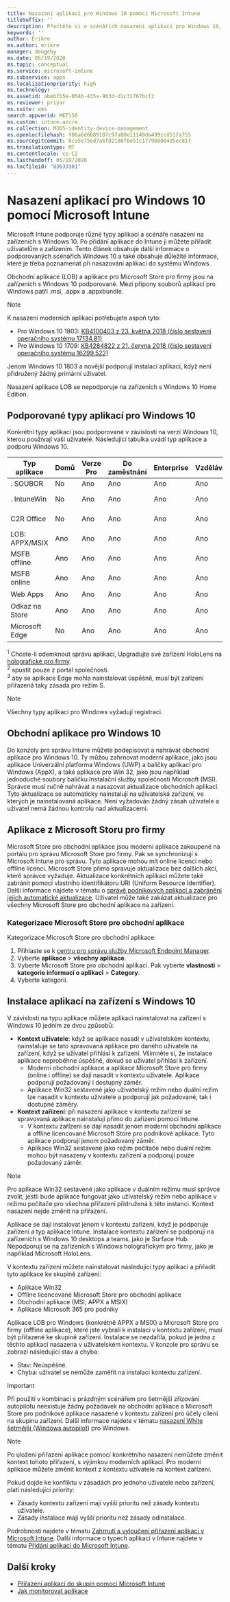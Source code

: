 ```yaml
---
title: Nasazení aplikací pro Windows 10 pomocí Microsoft Intune
titleSuffix: ''
description: Přečtěte si o scénářích nasazení aplikací pro Windows 10, které jsou dostupné v Microsoft Intune.
keywords: ''
author: Erikre
ms.author: erikre
manager: dougeby
ms.date: 05/19/2020
ms.topic: conceptual
ms.service: microsoft-intune
ms.subservice: apps
ms.localizationpriority: high
ms.technology: ''
ms.assetid: abebfb5e-054b-435a-903d-d1c31767bcf2
ms.reviewer: priyar
ms.suite: ems
search.appverid: MET150
ms.custom: intune-azure
ms.collection: M365-identity-device-management
ms.openlocfilehash: f06a6d6689107c97a80e11149da499ccd51fa755
ms.sourcegitcommit: 6ca5e75ed7a6fd2186fbe51c177960004d5ec81f
ms.translationtype: MT
ms.contentlocale: cs-CZ
ms.lasthandoff: 05/19/2020
ms.locfileid: "83633301"
---
```

# <a name="windows-10-app-deployment-by-using-microsoft-intune"></a>Nasazení aplikací pro Windows 10 pomocí Microsoft Intune 

Microsoft Intune podporuje různé typy aplikací a scénáře nasazení na zařízeních s Windows 10. Po přidání aplikace do Intune ji můžete přiřadit uživatelům a zařízením. Tento článek obsahuje další informace o podporovaných scénářích Windows 10 a také obsahuje důležité informace, které je třeba poznamenat při nasazování aplikací do systému Windows. 

Obchodní aplikace (LOB) a aplikace pro Microsoft Store pro firmy jsou na zařízeních s Windows 10 podporované. Mezi přípony souborů aplikací pro Windows patří .msi, .appx a .appxbundle.  

> [!Note]
> K nasazení moderních aplikací potřebujete aspoň tyto:
> - Pro Windows 10 1803: [KB4100403 z 23. května 2018 (číslo sestavení operačního systému 17134.81)](https://support.microsoft.com/help/4100403/windows-10-update-kb4100403)
> - Pro Windows 10 1709: [KB4284822 z 21. června 2018 (číslo sestavení operačního systému 16299.522)](https://support.microsoft.com/help/4284822)
>
> Jenom Windows 10 1803 a novější podporují instalaci aplikací, když není přidružený žádný primární uživatel.
>
> Nasazení aplikace LOB se nepodporuje na zařízeních s Windows 10 Home Edition.

## <a name="supported-windows-10-app-types"></a>Podporované typy aplikací pro Windows 10

Konkrétní typy aplikací jsou podporované v závislosti na verzi Windows 10, kterou používají vaši uživatelé. Následující tabulka uvádí typ aplikace a podporu Windows 10.

| Typ aplikace | Domů | Verze Pro | Do zaměstnání | Enterprise | Vzdělávání | S-režim | HoloLens <sup> 1 | Surface Hub | WCOS | Mobilní |
|----------------|------|-----|----------|------------|-----------|--------|-----------|------------|------|--------|
|  . SOUBOR | No | Ano | Ano | Ano | Ano | Ne | Ne | Ne | Ne | Ne |
| . IntuneWin | No | Ano | Ano | Ano | Ano | 19H2 + | Ne | Ne | Ne | Ne |
| C2R Office | No | Ano | Ano | Ano | Ano | RS4 + | Ne | Ne | Ne | Ne |
| LOB: APPX/MSIX | Ano | Ano | Ano | Ano | Ano | Ano | Ano | Ano | Ano | Ano |
| MSFB offline | Ano | Ano | Ano | Ano | Ano | Ano | Ano | Ano | Ano | Ano |
| MSFB online | Ano | Ano | Ano | Ano | Ano | Ano | RS4 + | No | Ano | Ano |
| Web Apps | Ano | Ano | Ano | Ano | Ano | Ano | Ano<sup>2 | Ano<sup>2 | Ano | Ano<sup>2 |
| Odkaz na Store | Ano | Ano | Ano | Ano | Ano | Ano | Ano | Ano | Ano | Ano |
| Microsoft Edge | No | Ano | Ano | Ano | Ano | 19H2 + <sup> 3 | Ne | Ne | Ne | Ne |

<sup>1</sup> Chcete-li odemknout správu aplikací, Upgradujte své zařízení HoloLens na [holografické pro firmy](../fundamentals/windows-holographic-for-business.md).<br />
<sup>2</sup> spustit pouze z portál společnosti.<br />
<sup>3</sup> aby se aplikace Edge mohla nainstalovat úspěšně, musí být zařízení přiřazená taky zásada pro režim S.

> [!NOTE]
> Všechny typy aplikací pro Windows vyžadují registraci.

## <a name="windows-10-lob-apps"></a>Obchodní aplikace pro Windows 10

Do konzoly pro správu Intune můžete podepisovat a nahrávat obchodní aplikace pro Windows 10. Ty můžou zahrnovat moderní aplikace, jako jsou aplikace Univerzální platforma Windows (UWP) a balíčky aplikací pro Windows (AppX), a také aplikace pro Win 32, jako jsou například jednoduché soubory balíčku Instalační služby společnosti Microsoft (MSI). Správce musí ručně nahrávat a nasazovat aktualizace obchodních aplikací. Tyto aktualizace se automaticky nainstalují na uživatelská zařízení, ve kterých je nainstalovaná aplikace. Není vyžadován žádný zásah uživatele a uživatel nemá žádnou kontrolu nad aktualizacemi. 

## <a name="microsoft-store-for-business-apps"></a>Aplikace z Microsoft Storu pro firmy

Microsoft Store pro obchodní aplikace jsou moderní aplikace zakoupené na portálu pro správu Microsoft Store pro firmy. Pak se synchronizují s Microsoft Intune pro správu. Tyto aplikace mohou mít online licenci nebo offline licenci. Microsoft Store přímo spravuje aktualizace bez dalších akcí, které správce vyžaduje. Aktualizace konkrétních aplikací můžete také zabránit pomocí vlastního identifikátoru URI (Uniform Resource Identifier). Další informace najdete v tématu o [správě podnikových aplikací a zabránění jejich automatické aktualizace](https://docs.microsoft.com/windows/client-management/mdm/enterprise-app-management#prevent-app-from-automatic-updates). Uživatel může také zakázat aktualizace pro všechny Microsoft Store pro obchodní aplikace na zařízení. 

### <a name="categorize-microsoft-store-for-business-apps"></a>Kategorizace Microsoft Store pro obchodní aplikace 
Kategorizace Microsoft Store pro obchodní aplikace: 

1. Přihlaste se k [centru pro správu služby Microsoft Endpoint Manager](https://go.microsoft.com/fwlink/?linkid=2109431).
2. Vyberte **aplikace**  >  **všechny aplikace**. 
3. Vyberte Microsoft Store pro obchodní aplikaci. Pak vyberte **vlastnosti**  >  **kategorie informací o aplikaci**  >  **Category**. 
4. Vyberte kategorii.

## <a name="install-apps-on-windows-10-devices"></a>Instalace aplikací na zařízení s Windows 10
V závislosti na typu aplikace můžete aplikaci nainstalovat na zařízení s Windows 10 jedním ze dvou způsobů:

- **Kontext uživatele**: když se aplikace nasadí v uživatelském kontextu, nainstaluje se tato spravovaná aplikace pro daného uživatele na zařízení, když se uživatel přihlásí k zařízení. Všimněte si, že instalace aplikace neproběhne úspěšně, dokud se uživatel přihlásí k zařízení. 
  - Moderní obchodní aplikace a aplikace Microsoft Store pro firmy (online i offline) se dají nasadit v kontextu uživatele. Aplikace podporují požadovaný i dostupný záměr.
  - Aplikace Win32 sestavené jako uživatelský režim nebo duální režim lze nasadit v kontextu uživatele a podporují jak požadované, tak i dostupné záměry. 
- **Kontext zařízení**: při nasazení aplikace v kontextu zařízení se spravovaná aplikace nainstalují přímo do zařízení pomocí Intune.
  - V kontextu zařízení se dají nasadit jenom moderní obchodní aplikace a offline licencované Microsoft Store pro podnikové aplikace. Tyto aplikace podporují jenom požadovaný záměr.
  - Aplikace Win32 sestavené jako režim počítače nebo duální režim mohou být nasazeny v kontextu zařízení a podporují pouze požadovaný záměr.

> [!NOTE]
> Pro aplikace Win32 sestavené jako aplikace v duálním režimu musí správce zvolit, jestli bude aplikace fungovat jako uživatelský režim nebo aplikace v režimu počítače pro všechna přiřazení přidružená k této instanci. Kontext nasazení nejde změnit na přiřazení.  

Aplikace se dají instalovat jenom v kontextu zařízení, když je podporuje zařízení a typ aplikace Intune. Instalace kontextu zařízení se podporují na zařízeních s Windows 10 desktops a teams, jako je Surface Hub. Nepodporují se na zařízeních s Windows holografickým pro firmy, jako je například Microsoft HoloLens.

V kontextu zařízení můžete nainstalovat následující typy aplikací a přiřadit tyto aplikace ke skupině zařízení:

- Aplikace Win32
- Offline licencované Microsoft Store pro obchodní aplikace
- Obchodní aplikace (MSI, APPX a MSIX)
- Aplikace Microsoft 365 pro podniky

Aplikace LOB pro Windows (konkrétně APPX a MSIX) a Microsoft Store pro firmy (offline aplikace), které jste vybrali k instalaci v kontextu zařízení, musí být přiřazené ke skupině zařízení. Instalace se nezdařila, pokud je jedna z těchto aplikací nasazena v uživatelském kontextu. V konzole pro správu se zobrazí následující stav a chyba:
  - Stav: Neúspěšné.
  - Chyba: uživatel se nemůže zaměřit na instalaci kontextu zařízení.

> [!IMPORTANT]
> Při použití v kombinaci s prázdným scénářem pro šetrnější zřizování autopilotu neexistuje žádný požadavek na obchodní aplikace a Microsoft Store pro podnikové aplikace nasazené v kontextu zařízení pro účely cílení na skupinu zařízení. Další informace najdete v tématu [nasazení White šetrnější (Windows autopilot](https://docs.microsoft.com/windows/deployment/windows-autopilot/white-glove)) pro Windows.

> [!Note]
> Po uložení přiřazení aplikace pomocí konkrétního nasazení nemůžete změnit kontext tohoto přiřazení, s výjimkou moderních aplikací. Pro moderní aplikace můžete změnit kontext z kontextu uživatele na kontext zařízení. 

Pokud dojde ke konfliktu v zásadách pro jednoho uživatele nebo zařízení, platí následující priority:
- Zásady kontextu zařízení mají vyšší prioritu než zásady kontextu uživatele. 
- Zásady instalace mají vyšší prioritu než zásady odinstalace.

Podrobnosti najdete v tématu [Zahrnutí a vyloučení přiřazení aplikací v Microsoft Intune](apps-inc-exl-assignments.md). Další informace o typech aplikací v Intune najdete v tématu [Přidání aplikací do Microsoft Intune](apps-add.md).

## <a name="next-steps"></a>Další kroky

- [Přiřazení aplikací do skupin pomocí Microsoft Intune](apps-deploy.md)
- [Jak monitorovat aplikace](apps-monitor.md)
